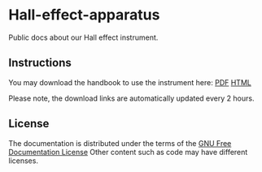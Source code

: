 # Hall-effect-apparatus
Public docs about our Hall effect instrument.

## Instructions

You may download the handbook to use the instrument here: [PDF](https://gitcdn.xyz/repo/fermiumlabs/Hall-effect-apparatus/master/Handbook/Exports/Hall_Handbook.pdf) [HTML](https://gitcdn.xyz/repo/fermiumlabs/Hall-effect-apparatus/master/Handbook/Exports/Hall_Handbook.html)

Please note, the download links are automatically updated every 2 hours. 


## License
The documentation is distributed under the terms of the [GNU Free Documentation License](http://www.gnu.org/licenses/fdl-1.3.html)
Other content such as code may have different licenses.
